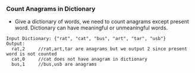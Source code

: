 ### Count Anagrams in Dictionary 
* Give a dictionary of words, we need to count anagrams except present word. Dictionary can have meaningful or unmeaningful words.
```
Input Dictionary: {"rat", "cat", "bus", "art", "tar", "usb"}
Output:
  rat,2     //rat,art,tar are anagrams but we output 2 since present word is not counted
  cat,0     //cat does not have anagram in dictionary
  bus,1     //bus,usb are anagrams
```

